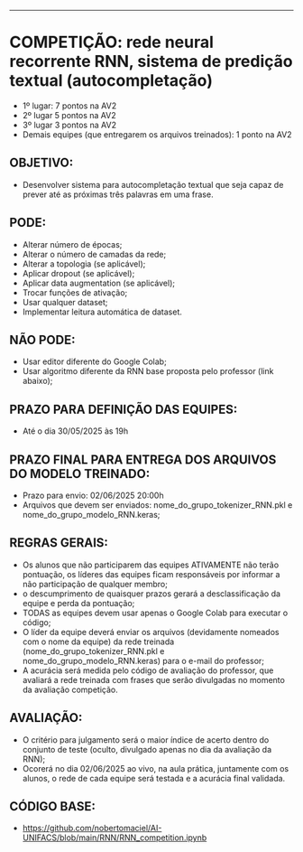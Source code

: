 ____________________________________________________________________________________________________________________________
# COMPETIÇÃO: rede neural recorrente RNN, sistema de predição textual (autocompletação)

- 1º lugar: 7 pontos na AV2
- 2º lugar 5 pontos na AV2
- 3º lugar 3 pontos na AV2
- Demais equipes (que entregarem os arquivos treinados): 1 ponto na AV2

## OBJETIVO:
- Desenvolver sistema para autocompletação textual que seja capaz de prever até as próximas três palavras em uma frase.
## PODE:
- Alterar número de épocas;
- Alterar o número de camadas da rede;
- Alterar a topologia (se aplicável);
- Aplicar dropout  (se aplicável);
- Aplicar data augmentation (se aplicável);
- Trocar funções de ativação;
- Usar qualquer dataset;
- Implementar leitura automática de dataset.
  
## NÃO PODE:
- Usar editor diferente do Google Colab;
- Usar algoritmo diferente da RNN base proposta pelo professor (link abaixo);
## PRAZO PARA DEFINIÇÃO DAS EQUIPES:
- Até o dia 30/05/2025 às 19h
## PRAZO FINAL PARA ENTREGA DOS ARQUIVOS DO MODELO TREINADO:
- Prazo para envio: 02/06/2025 20:00h
- Arquivos que devem ser enviados: nome_do_grupo_tokenizer_RNN.pkl e nome_do_grupo_modelo_RNN.keras;
## REGRAS GERAIS:
- Os alunos que não participarem das equipes ATIVAMENTE não terão pontuação, os líderes das equipes ficam responsáveis por informar a não participação de qualquer membro;
- o descumprimento de quaisquer prazos gerará a desclassificação da equipe e perda da pontuação;
- TODAS as equipes devem usar apenas o Google Colab para executar o código;
- O líder da equipe deverá enviar os arquivos (devidamente nomeados com o nome da equipe) da rede treinada (nome_do_grupo_tokenizer_RNN.pkl e nome_do_grupo_modelo_RNN.keras) para o e-mail do professor;
- A acurácia será medida pelo código de avaliação do professor, que avaliará a rede treinada com frases que serão divulgadas no momento da avaliação competição.

## AVALIAÇÃO:
- O critério para julgamento será o maior índice de acerto dentro do conjunto de teste (oculto, divulgado apenas no dia da avaliação da RNN);
- Ocorerá no dia 02/06/2025 ao vivo, na aula prática, juntamente com os alunos, o rede de cada equipe será testada e a acurácia final validada.

## CÓDIGO BASE:
- https://github.com/nobertomaciel/AI-UNIFACS/blob/main/RNN/RNN_competition.ipynb
